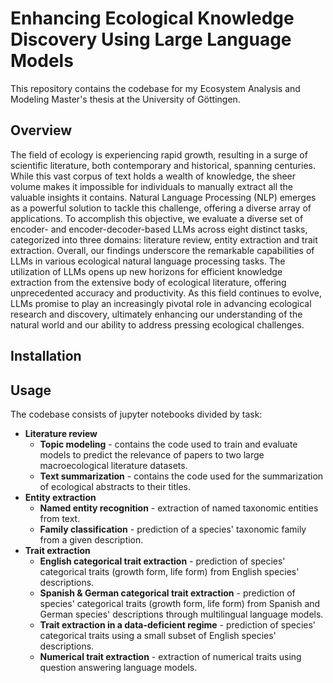 # Enhancing Ecological Knowledge Discovery Using Large Language Models
This repository contains the codebase for my Ecosystem Analysis and Modeling Master's thesis at the University of Göttingen. 

## Overview
The field of ecology is experiencing rapid growth, resulting in a surge of scientific literature,
both contemporary and historical, spanning centuries. While this vast corpus of
text holds a wealth of knowledge, the sheer volume makes it impossible for individuals
to manually extract all the valuable insights it contains. Natural Language Processing
(NLP) emerges as a powerful solution to tackle this challenge, offering a diverse array of
applications. To accomplish this objective, we evaluate a diverse set of encoder- and encoder-decoder-based LLMs across eight distinct tasks, categorized into three domains: literature review, entity extraction and trait extraction. Overall, our findings underscore the remarkable capabilities of LLMs in
various ecological natural language processing tasks. The utilization of LLMs opens up new
horizons for efficient knowledge extraction from the extensive body of ecological literature,
offering unprecedented accuracy and productivity. As this field continues to evolve, LLMs
promise to play an increasingly pivotal role in advancing ecological research and discovery,
ultimately enhancing our understanding of the natural world and our ability to address
pressing ecological challenges.

## Installation

## Usage 
The codebase consists of jupyter notebooks divided by task:
* **Literature review**
  * **Topic modeling** - contains the code used to train and evaluate models to predict the relevance of papers to two large macroecological literature datasets.
  * **Text summarization** - contains the code used for the summarization of ecological abstracts to their titles.
* **Entity extraction**
  * **Named entity recognition** - extraction of named taxonomic entities from text.
  * **Family classification** - prediction of a species' taxonomic family from a given description.
* **Trait extraction**
  * **English categorical trait extraction** - prediction of species' categorical traits (growth form, life form) from English species' descriptions.
  * **Spanish & German categorical trait extraction** - prediction of species' categorical traits (growth form, life form) from Spanish and German species' descriptions through multilingual language models.
  * **Trait extraction in a data-deficient regime** - prediction of species' categorical traits using a small subset of English species' descriptions.
  * **Numerical trait extraction** - extraction of numerical traits using question answering language models.
 
